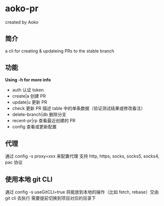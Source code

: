 # aoko-pr
created by Aoko

## 简介

a cli for creating & updateing PRs to the stable branch

## 功能
**Using -h for more info**
- auth 认证 token
- create|a 创建 PR
- update|u 更新 PR
- check 更新 PR 描述 table 中的单条数据（验证测试结果或修改备注）
- delete-branch|db 删除分支
- recent-pr|rp 查看最近创建的 PR
- config 查看或更新配置

## 代理
通过 config -s proxy=xxx 来配置代理
支持 http, https, socks, socks5, socks4, pac 协议

## 使用本地 git CLI
通过 config -s useGitCLI=true
将能放到本地的操作（比如 fetch, rebase）交由 git cli 去执行
需要提前切换到项目对应的目录下
